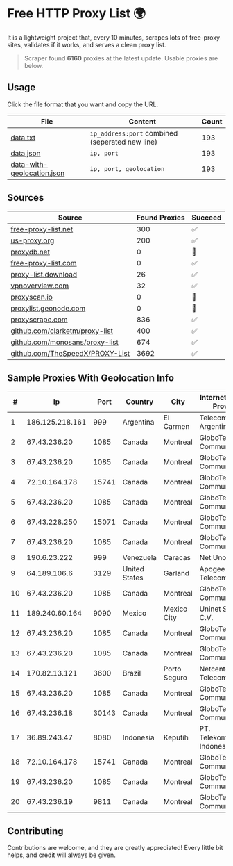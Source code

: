 
# Free HTTP Proxy List 🌍

It is a lightweight project that, every 10 minutes, scrapes lots of free-proxy sites, validates if it works, and serves a clean proxy list.


> Scraper found **6160** proxies at the latest update. Usable proxies are below.

## Usage

Click the file format that you want and copy the URL.


|File|Content|Count|
|----|-------|-----|
|[data.txt](https://raw.githubusercontent.com/themiralay/Proxy-List-World/master/data.txt)|`ip_address:port` combined (seperated new line)|193|
|[data.json](https://raw.githubusercontent.com/themiralay/Proxy-List-World/master/data.json)|`ip, port`|193|
|[data-with-geolocation.json](https://raw.githubusercontent.com/themiralay/Proxy-List-World/master/data-with-geolocation.json)|`ip, port, geolocation`|193|

## Sources

|Source|Found Proxies|Succeed|
|------|-------------|-------|
|[free-proxy-list.net](https://free-proxy-list.net)|300|✅|
|[us-proxy.org](https://www.us-proxy.org)|200|✅|
|[proxydb.net](http://proxydb.net)|0|🚫|
|[free-proxy-list.com](https://free-proxy-list.com/?page=&port=&type%5B%5D=http&type%5B%5D=https&up_time=0&search=Search)|0|✅|
|[proxy-list.download](https://www.proxy-list.download/HTTP)|26|✅|
|[vpnoverview.com](https://vpnoverview.com/privacy/anonymous-browsing/free-proxy-servers)|32|✅|
|[proxyscan.io](https://www.proxyscan.io)|0|🚫|
|[proxylist.geonode.com](https://proxylist.geonode.com/api/proxy-list?limit=300&page=1&sort_by=lastChecked&sort_type=desc&protocols=http,https)|0|🚫|
|[proxyscrape.com](https://api.proxyscrape.com/v2/?request=displayproxies&protocol=http&timeout=10000&country=all&ssl=all&anonymity=all)|836|✅|
|[github.com/clarketm/proxy-list](https://raw.githubusercontent.com/clarketm/proxy-list/master/proxy-list-raw.txt)|400|✅|
|[github.com/monosans/proxy-list](https://raw.githubusercontent.com/monosans/proxy-list/main/proxies/http.txt)|674|✅|
|[github.com/TheSpeedX/PROXY-List](https://raw.githubusercontent.com/TheSpeedX/PROXY-List/master/http.txt)|3692|✅|


## Sample Proxies With Geolocation Info

|#|Ip|Port|Country|City|Internet Service Provider|
|-|--|----|-------|----|-------------------------|
|1|186.125.218.161|999|Argentina|El Carmen|Telecom Argentina S.A.|
|2|67.43.236.20|1085|Canada|Montreal|GloboTech Communications|
|3|67.43.236.20|1085|Canada|Montreal|GloboTech Communications|
|4|72.10.164.178|15741|Canada|Montreal|GloboTech Communications|
|5|67.43.236.20|1085|Canada|Montreal|GloboTech Communications|
|6|67.43.228.250|15071|Canada|Montreal|GloboTech Communications|
|7|67.43.236.20|1085|Canada|Montreal|GloboTech Communications|
|8|190.6.23.222|999|Venezuela|Caracas|Net Uno|
|9|64.189.106.6|3129|United States|Garland|Apogee Telecom Inc.|
|10|67.43.236.20|1085|Canada|Montreal|GloboTech Communications|
|11|189.240.60.164|9090|Mexico|Mexico City|Uninet S.A. de C.V.|
|12|67.43.236.20|1085|Canada|Montreal|GloboTech Communications|
|13|67.43.236.20|1085|Canada|Montreal|GloboTech Communications|
|14|170.82.13.121|3600|Brazil|Porto Seguro|Netcenter Telecom|
|15|67.43.236.20|1085|Canada|Montreal|GloboTech Communications|
|16|67.43.236.18|30143|Canada|Montreal|GloboTech Communications|
|17|36.89.243.47|8080|Indonesia|Keputih|PT. Telekomunikasi Indonesia|
|18|72.10.164.178|15741|Canada|Montreal|GloboTech Communications|
|19|67.43.236.20|1085|Canada|Montreal|GloboTech Communications|
|20|67.43.236.19|9811|Canada|Montreal|GloboTech Communications|



## Contributing

Contributions are welcome, and they are greatly appreciated! Every
little bit helps, and credit will always be given.

